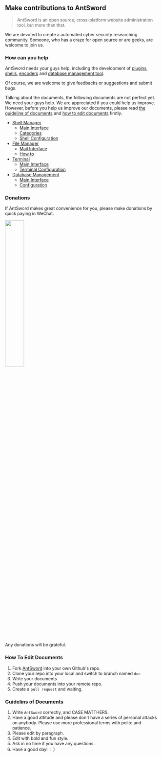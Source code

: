 Make contributions to AntSword
---

> AntSword is an open source, cross-platform website administration tool, but more than that.

We are devoted to create a automated cyber security researching community. Someone, who has a craze for open source or are geeks, are welcome to join us.

### How can you help

AntSword needs your guys help, including the development of [plugins](plugin_dev/README.md), [shells](core_dev/shell/README.md), [encoders](core_dev/encoder/README.md) and [database management tool](core_dev/database/README.md).


Of course, we are welcome to give feedbacks or suggestions and submit bugs.


Talking about the documents, the following documents are not perfect yet. We need your guys help. We are appreciated if you could help us improve. However, before you help us improve our documents, please read [the guideline of documents](#doc_guidelines) and [how to edit documents](#doc_howto) firstly.


* [Shell Manager](shell_manager/README.md)
    * [Main Interface](shell_manager/main_page.md)
    * [Categories](shell_manager/category.md)
    * [Shell Configuration](shell_manager/shell_config.md)
* [File Manager](file_manager/README.md)
    * [Mail Interface](file_manager/main_page.md)
    * [How to](file_manager/operation.md)
* [Terminal](terminal/README.md)
    * [Main Interface](terminal/main_page.md)
    * [Terminal Configuration](terminal/terminal_config.md)
* [Database Management](database/README.md)
    * [Main Interface](database/main_page.md)
    * [Configuration](database/database_config.md)


### Donations

If AntSword makes great convenience for you, please make donations by quick paying in WeChat.

<img src="http://blog.evalbug.com/images/wechatimg.png" style="width:35%;"/>

Any donations will be grateful.

### <a name="doc_howto">How To Edit Documents

1. Fork [AntSword](https://github.com/antoor/antSword) into your own Github's repo.
2. Clone your repo into your local and switch to branch named `doc`
3. Write your documents
4. Push your documents into your remote repo.
5. Create a `pull request` and waiting.

### <a name="doc_guidelines">Guidelins of Documents

1. Write `AntSword` correctly, and CASE MATTHERS.
2. Have a good attitude and please don't have a series of personal attacks on anybody. Please use more professional terms with polite and patience.
3. Please edit by paragraph.
4. Edit with bold and fun style.
5. Ask in no time if you have any questions.
6. Have a good day! ：）
